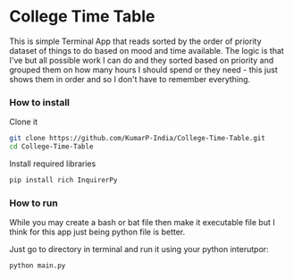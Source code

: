 # College Time Table
 This is simple Terminal App that reads sorted by the order of priority dataset of things to do based on mood and time available. The logic is that I've but all possible work I can do and they sorted based on priority and grouped them on how many hours I should spend or they need - this just shows them in order and so I don't have to remember everything.

 ### How to install 

 Clone it

```bash
git clone https://github.com/KumarP-India/College-Time-Table.git
cd College-Time-Table
```

Install required libraries

```bash
pip install rich InquirerPy
```


### How to run

While you may create a bash or bat file then make it executable file but I think for this app just being python file is better.

Just go to directory in terminal and run it using your python interutpor:

```bash
python main.py
```


